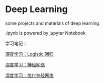 # Deep Learning
some projects and materials of deep learning

.ipynb is powered by jupyter Notebook

学习笔记：

[深度学习：Logistic 回归](http://binweber.top/2017/09/12/deep_learning_1/)

[深度学习：神经网络](http://binweber.top/2017/09/25/deep_learning_2/)

[深度学习：优化神经网络](http://binweber.top/2017/09/28/deep_learning_3/)
